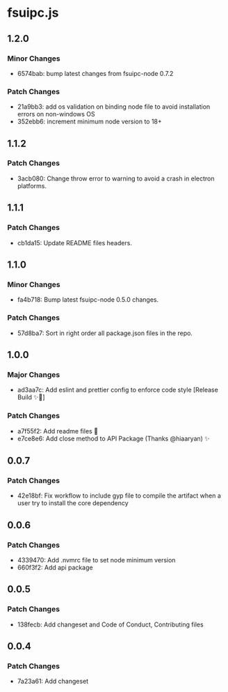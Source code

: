 # fsuipc.js

## 1.2.0

### Minor Changes

- 6574bab: bump latest changes from fsuipc-node 0.7.2

### Patch Changes

- 21a9bb3: add os validation on binding node file to avoid installation errors on non-windows OS
- 352ebb6: increment minimum node version to 18+

## 1.1.2

### Patch Changes

- 3acb080: Change throw error to warning to avoid a crash in electron platforms.

## 1.1.1

### Patch Changes

- cb1da15: Update README files headers.

## 1.1.0

### Minor Changes

- fa4b718: Bump latest fsuipc-node 0.5.0 changes.

### Patch Changes

- 57d8ba7: Sort in right order all package.json files in the repo.

## 1.0.0

### Major Changes

- ad3aa7c: Add eslint and prettier config to enforce code style [Release Build ✨🚀]

### Patch Changes

- a7f55f2: Add readme files 📝
- e7ce8e6: Add close method to API Package (Thanks @hiaaryan) ✨

## 0.0.7

### Patch Changes

- 42e18bf: Fix workflow to include gyp file to compile the artifact when a user try to install the core dependency

## 0.0.6

### Patch Changes

- 4339470: Add .nvmrc file to set node minimum version
- 660f3f2: Add api package

## 0.0.5

### Patch Changes

- 138fecb: Add changeset and Code of Conduct, Contributing files

## 0.0.4

### Patch Changes

- 7a23a61: Add changeset
